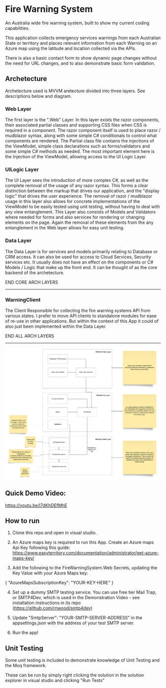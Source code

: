 # Fire Warning System
An Australia wide fire warning system, built to show my current coding capabilities. 

This application collects emergency services warnings from each Australian State or territory and places relevant information from each Warning on an Azure map using the latitude and location collected via the APIs. 

There is also a basic contact form to show dynamic page changes without the need for URL changes, and to also demonstrate basic form validation. 

## Archetecture
Archetecture used is MVVM aretecture divided into three layers. See descriptions below and diagram. 

### Web Layer
The first layer is the ".Web" Layer. In this layer exists the razor components, their associated partial classes and supporting CSS files when CSS is required in a component. The razor component itself is used to place razor / mudblazor syntax, along with some simple C# conditionals to control what components are rendered. The Partial class file contains the injections of the ViewModel, simple class declarations such as forms/validators and some simple C# methods as needed. The most important element here is the Injection of the ViewModel, allowing access to the UI Logic Layer. 

### UILogic Layer
The UI Layer sees the introduction of more complex C#, as well as the complete removal of the usage of any razor syntax. This forms a clear distinction between the markup that drives our application, and the "display logic" that drives the user experience. The removal of razor / mudblazor usage in this layer also allows for concrete implementations of the ViewModel to be easily tested using unit testing, without having to deal with any view entanglement. This Layer also consists of Models and Validators where needed for forms and also services for rendering or changing elements on the page. Again the removal of these elements from the any entanglement in the Web layer allows for easy unit testing. 

### Data Layer
The Data Layer is for services and models primarily relating to Database or CRM access. It can also be used for access to Cloud Services, Security services etc. It usually does not have an effect on the components or C# Models / Logic that make up the front end. It can be thought of as the core backend of the archetecture. 

END CORE ARCH LAYERS

-------------------------------------------------------------------------------------------------------------------------------------------------------------------------------------------------------------------------------------
### WarningClient

The Client Responsible for collecting the fire warning systems API from various states. I prefer to move API clients to standalone modules for ease of re-use in other applications. But within the context of this App it could of also just been implemented within the Data Layer. 

END ALL ARCH LAYERS

-------------------------------------------------------------------------------------------------------------------------------------------------------------------------------------------------------------------------------------
![arch diagram](https://github.com/MatthewBird625/FireWarningSystem/blob/main/diagram.png) 

## Quick Demo Video:

https://youtu.be/I7dKhDEfMhE

## How to run

1. Clone this repo and open in visual studio.

2. An Azure maps key is required to run this App. 
 Create an Azure maps Api Key following this guide:
https://www.easyterritory.com/documentation/administrator/get-azure-maps-key/

3. Add the following to the FireWarningSystem.Web Secrets, updating the Key Value with your Azure Maps key: 

{
  "AzureMapsSubscriptionKey": "YOUR-KEY-HERE"
}

4. Set up a dummy SMTP testing service. You can use free tier Mail Trap, or SMTP4Dev, which is used in the Demonstration Video - see installation instructions in its repo (https://github.com/rnwood/smtp4dev)

5. Update   "SmtpServer": "YOUR-SMTP-SERVER-ADDRESS" in the appsettings.json with the address of your test SMTP server. 

6. Run the app! 

## Unit Testing

Some unit testing is included to demonstrate knowledge of Unit Testing and the Moq framework. 

These can be run by simply right clicking the solution in the solution explorer in visual studio and clicking "Run Tests"
